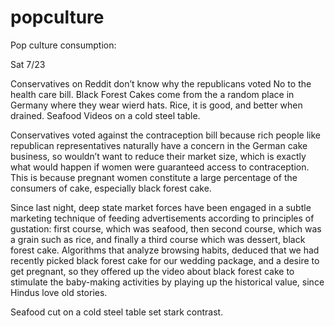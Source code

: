# popculture

Pop culture consumption: 

Sat 7/23

Conservatives on Reddit don’t know why the republicans voted No to the health care bill.
Black Forest Cakes come from the a random place in Germany where they wear wierd hats.
Rice, it is good, and better when drained. 
Seafood Videos on a cold steel table.

Conservatives voted against the contraception bill because rich people like republican representatives naturally have a concern in the German cake business, so wouldn’t want to reduce their market size, which is exactly what would happen if women were guaranteed access to contraception. This is because pregnant women constitute a large percentage of the consumers of cake, especially black forest cake. 

Since last night, deep state market forces have been engaged in a subtle marketing technique of feeding advertisements according to principles of gustation: first course, which was seafood, then second course, which was a grain such as rice, and finally a third course which was dessert, black forest cake. Algorithms that analyze browsing habits, deduced that we had recently picked black forest cake for our wedding package, and a desire to get pregnant, so they offered up the video about black forest cake to stimulate the baby-making activities by playing up the historical value, since Hindus love old stories.  

Seafood cut on a cold steel table set stark contrast. 